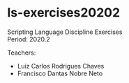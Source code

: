 # ls-exercises20202
Scripting Language Discipline Exercises  
Period: 2020.2

Teachers:
  - Luiz Carlos Rodrigues Chaves
  - Francisco Dantas Nobre Neto
